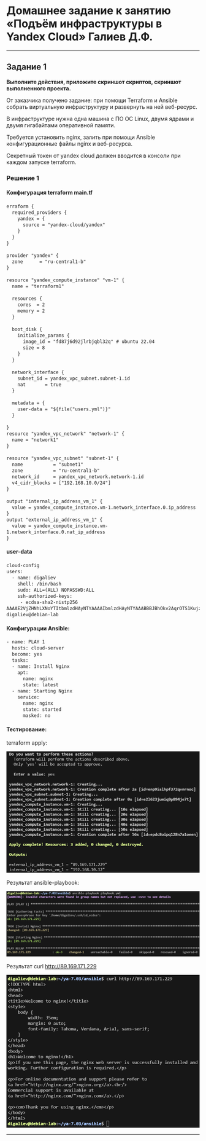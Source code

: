 # Домашнее задание к занятию «Подъём инфраструктуры в Yandex Cloud» Галиев Д.Ф.

---

## Задание 1 

**Выполните действия, приложите скриншот скриптов, скриншот выполненного проекта.**

От заказчика получено задание: при помощи Terraform и Ansible собрать виртуальную инфраструктуру и развернуть на ней веб-ресурс. 

В инфраструктуре нужна одна машина с ПО ОС Linux, двумя ядрами и двумя гигабайтами оперативной памяти. 

Требуется установить nginx, залить при помощи Ansible конфигурационные файлы nginx и веб-ресурса. 

Секретный токен от yandex cloud должен вводится в консоли при каждом запуске terraform.

### Решение 1

#### Конфигурация terraform main.tf

```
erraform {
  required_providers {
    yandex = {
      source = "yandex-cloud/yandex"
    }
  }
}

provider "yandex" {
  zone      = "ru-central1-b"
}

resource "yandex_compute_instance" "vm-1" {
  name = "terraform1"

  resources {
    cores  = 2
    memory = 2
  }

  boot_disk {
    initialize_params {
      image_id = "fd87j6d92jlrbjqbl32q" # ubuntu 22.04
      size = 8
    }
  }

  network_interface {
    subnet_id = yandex_vpc_subnet.subnet-1.id
    nat       = true
  }

  metadata = {
    user-data = "${file("users.yml")}"
  }

}
resource "yandex_vpc_network" "network-1" {
  name = "network1"
}

resource "yandex_vpc_subnet" "subnet-1" {
  name           = "subnet1"
  zone           = "ru-central1-b"
  network_id     = yandex_vpc_network.network-1.id
  v4_cidr_blocks = ["192.168.10.0/24"]
}

output "internal_ip_address_vm_1" {
  value = yandex_compute_instance.vm-1.network_interface.0.ip_address
}
output "external_ip_address_vm_1" {
  value = yandex_compute_instance.vm-1.network_interface.0.nat_ip_address
}

```
#### user-data

```
cloud-config
users:
  - name: digaliev
    shell: /bin/bash
    sudo: ALL=(ALL) NOPASSWD:ALL
    ssh-authorized-keys:
     - ecdsa-sha2-nistp256 AAAAE2VjZHNhLXNoYTItbmlzdHAyNTYAAAAIbmlzdHAyNTYAAABBBJBhOkv2AqrOTS1KujzdggjxcDV+HldOgZqN0aQ/zJGftnOeSEmoMR8AlovseSR1KA8Z4uwKt3ZFCQbaZDIanH0= digaliev@debian-lab

```

#### Конфигурации Ansible:

```
- name: PLAY 1
  hosts: cloud-server
  become: yes
  tasks:
  - name: Install Nginx
    apt:
      name: nginx
      state: latest
  - name: Starting Nginx
    service:
      name: nginx
      state: started
      masked: no
```
#### Тестирование:
terraform apply:

![](./img/7-03_1.png)

Результат ansible-playbook:

![](./img/7-03_1.2.png)

Результат curl http://89.169.171.229

![](./img/7-03_1.3.png)


---

